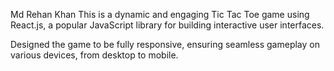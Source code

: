 Md Rehan Khan
This is a dynamic and engaging Tic Tac Toe game using React.js, a popular JavaScript library for building interactive user interfaces.

Designed the game to be fully responsive, ensuring seamless gameplay on various devices, from desktop to mobile.
